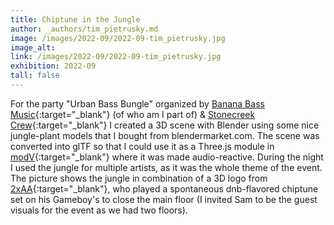 ```yaml
---
title: Chiptune in the Jungle
author: _authors/tim_pietrusky.md
image: /images/2022-09/2022-09-tim_pietrusky.jpg
image_alt: 
link: /images/2022-09/2022-09-tim_pietrusky.jpg
exhibition: 2022-09
tall: false 
---
```

For the party "Urban Bass Bungle" organized by [Banana Bass Music](https://bananabassmusic.com/en/){:target="_blank"} (of who am I part of) & [Stonecreek Crew](https://www.instagram.com/stonecreekcrewdd){:target="_blank"} I created a 3D scene with Blender using some nice jungle-plant models that I bought from blendermarket.com. The scene was converted into glTF so that I could use it as a Three.js module in [modV](https://modv.vcync.gl/){:target="_blank"} where it was made audio-reactive. During the night I used the jungle for multiple artists, as it was the whole theme of the event. The picture shows the jungle in combination of a 3D logo from [2xAA](https://2xaa.fm/){:target="_blank"}, who played a spontaneous dnb-flavored chiptune set on his Gameboy's to close the main floor (I invited Sam to be the guest visuals for the event as we had two floors).